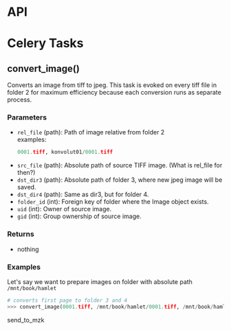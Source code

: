 # API




# Celery Tasks
## convert_image()

Converts an image from tiff to jpeg. This task is evoked on every tiff file in folder 2 for maximum efficiency because each conversion runs as separate process.

### Parameters

- `rel_file` (path): Path of image relative from folder 2 
    <br>examples:
    ```python
    0001.tiff, konvolut01/0001.tiff
    ```
- `src_file` (path): Absolute path of source TIFF image. (What is rel_file for then?)
- `dst_dir3` (path): Absolute path of folder 3, where new jpeg image will be saved.
- `dst_dir4` (path): Same as dir3, but for folder 4.
- `folder_id` (int): Foreign key of folder where the Image object exists. 
- `uid` (int): Owner of source image.
- `gid` (int): Group ownership of source image.

### Returns

- nothing

### Examples

Let's say we want to prepare images on folder with absolute path `/mnt/book/hamlet`

```python
# converts first page to folder 3 and 4
>>> convert_image(0001.tiff, /mnt/book/hamlet/0001.tiff, /mnt/book/hamlet/3, /mnt/book/hamlet/4)
```
send_to_mzk